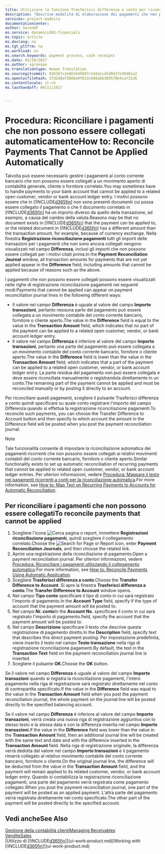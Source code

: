 ```yaml
---
title: Utilizzare la funzione Trasferisci differenza a conto per riconciliare i pagamenti | Documenti Microsoft
description: "Descrive modalità di elaborazione dei pagamenti che non possono essere collegati a un documento, ad esempio, quando un tasso di cambio comporta una differenza negli importi."
services: project-madeira
documentationcenter: 
author: SorenGP
ms.service: dynamics365-financials
ms.topic: article
ms.devlang: na
ms.tgt_pltfrm: na
ms.workload: na
ms.search.keywords: payment process, cash receipts
ms.date: 03/29/2017
ms.author: sgroespe
ms.translationtype: Human Translation
ms.sourcegitcommit: 81636fc2e661bd9b07c54da1cd5d0d27e30d01a2
ms.openlocfilehash: 37d2d8af5086a9f633cb90abb380578b4ca73136
ms.contentlocale: it-ch
ms.lasthandoff: 09/11/2017


---
```

# <a name="how-to-reconcile-payments-that-cannot-be-applied-automatically"></a><span data-ttu-id="62a6a-103">Procedura: Riconciliare i pagamenti che non possono essere collegati automaticamente</span><span class="sxs-lookup"><span data-stu-id="62a6a-103">How to: Reconcile Payments That Cannot be Applied Automatically</span></span>
<span data-ttu-id="62a6a-104">Talvolta può essere necessario gestire i pagamenti al conto corrente bancario che non possono essere collegati a un movimento aperto di contabilità generale, cliente o fornitore correlato.</span><span class="sxs-lookup"><span data-stu-id="62a6a-104">You may sometimes have to handle payments to your bank account that cannot be applied to a related open customer, vendor or bank account ledger entry.</span></span> <span data-ttu-id="62a6a-105">I motivi possono essere che in [!INCLUDE[d365fin](includes/d365fin_md.md)] non sono presenti documenti cui possa essere collegato il pagamento o che il documento correlato in [!INCLUDE[d365fin](includes/d365fin_md.md)] ha un importo diverso da quello della transazione, ad esempio, a causa del cambio della valuta.</span><span class="sxs-lookup"><span data-stu-id="62a6a-105">Reasons may be that no document exists in [!INCLUDE[d365fin](includes/d365fin_md.md)] that the payment can be applied to, or the related document in [!INCLUDE[d365fin](includes/d365fin_md.md)] has a different amount than the transaction amount, for example, because of currency exchange.</span></span> <span data-ttu-id="62a6a-106">Nella finestra **Registrazione riconciliazione pagamenti** tutti gli importi delle transazioni per i pagamenti che non sono ancora collegati vengono visualizzati nel campo **Differenza**, inclusi gli importi che non possono essere collegati per i motivi citati prima.</span><span class="sxs-lookup"><span data-stu-id="62a6a-106">In the **Payment Reconciliation Journal** window, all transaction amounts for payments that are not yet applied appear in the **Difference** field, including amounts that cannot be applied because of reasons such as the above.</span></span>

<span data-ttu-id="62a6a-107">I pagamenti che non possono essere collegati possono essere visualizzati nelle righe di registrazione riconciliazione pagamenti nei seguenti modi:</span><span class="sxs-lookup"><span data-stu-id="62a6a-107">Payments that cannot be applied can appear on payment reconciliation journal lines in the following different ways:</span></span>

* <span data-ttu-id="62a6a-108">Il valore nel campo **Differenza** è uguale al valore del campo **Importo transazioni**, pertanto nessuna parte del pagamento può essere collegata a un movimento contabile del conto corrente bancario, fornitore o cliente aperto.</span><span class="sxs-lookup"><span data-stu-id="62a6a-108">The value in the **Difference** field is equal to the value in the **Transaction Amount** field, which indicates that no part of the payment can be applied to a related open customer, vendor, or bank account ledger entry.</span></span>
* <span data-ttu-id="62a6a-109">Il valore nel campo **Differenza** è inferiore al valore del campo **Importo transazioni**, pertanto una parte del pagamento può essere collegata a un movimento contabile del conto corrente bancario, fornitore o cliente aperto.</span><span class="sxs-lookup"><span data-stu-id="62a6a-109">The value in the **Difference** field is lower than the value in the **Transaction Amount** field, which indicates that a part of the payment can be applied to a related open customer, vendor, or bank account ledger entry.</span></span> <span data-ttu-id="62a6a-110">La parte residua del pagamento non può essere collegata e deve essere riconciliata manualmente o registrandola direttamente in un conto.</span><span class="sxs-lookup"><span data-stu-id="62a6a-110">The remaining part of the payment cannot be applied and must be reconciled manually or by posting it directly to an account.</span></span>

<span data-ttu-id="62a6a-111">Per riconciliare questi pagamenti, scegliere il pulsante Trasferisci differenza a conto quindi specificare su quale conto registrare l'importo del campo Differenza quando si effettua la registrazione riconciliazione pagamenti.</span><span class="sxs-lookup"><span data-stu-id="62a6a-111">To reconcile such payments, you can choose the Transfer Difference to Account button and then specify to which account the amount in the Difference field will be posted when you post the payment reconciliation journal.</span></span>

> [!NOTE]  
>   <span data-ttu-id="62a6a-112">Tale funzionalità consente di impostare la riconciliazione automatica dei pagamenti ricorrenti che non possono essere collegati ai relativi movimenti contabili del conto corrente bancario, fornitore o cliente aperto.</span><span class="sxs-lookup"><span data-stu-id="62a6a-112">Similar functionality exists to set up automatic reconciliation of recurring payments that cannot be applied to related open customer, vendor, or bank account ledger entries.</span></span> <span data-ttu-id="62a6a-113">Per ulteriori informazioni, vedere [Procedura: Mappare il testo nei pagamenti ricorrenti a conti per la riconciliazione automatica](receivables-how-map-text-recurring-payments-accounts-auto-reconcilliation.md).</span><span class="sxs-lookup"><span data-stu-id="62a6a-113">For more information, see [How to: Map Text on Recurring Payments to Accounts for Automatic Reconciliation](receivables-how-map-text-recurring-payments-accounts-auto-reconcilliation.md).</span></span>

## <a name="to-reconcile-payments-that-cannot-be-applied"></a><span data-ttu-id="62a6a-114">Per riconciliare i pagamenti che non possono essere collegati</span><span class="sxs-lookup"><span data-stu-id="62a6a-114">To reconcile payments that cannot be applied</span></span>
1. <span data-ttu-id="62a6a-115">Scegliere l'icona ![Cerca pagina o report](media/ui-search/search_small.png "icona Cerca pagina o report"), immettere **Registrazioni riconciliazione pagamenti**, quindi scegliere il collegamento correlato.</span><span class="sxs-lookup"><span data-stu-id="62a6a-115">Choose the ![Search for Page or Report](media/ui-search/search_small.png "Search for Page or Report icon") icon, enter **Payment Reconciliation Journals**, and then choose the related link.</span></span>
2. <span data-ttu-id="62a6a-116">Aprire una registrazione della riconciliazione di pagamento.</span><span class="sxs-lookup"><span data-stu-id="62a6a-116">Open a payment reconciliation journal.</span></span> <span data-ttu-id="62a6a-117">Per ulteriori informazioni, vedere [Procedura: Riconciliare i pagamenti utilizzando il collegamento automatico](receivables-how-reconcile-payments-auto-application.md).</span><span class="sxs-lookup"><span data-stu-id="62a6a-117">For more information, see [How to: Reconcile Payments Using Automatic Application](receivables-how-reconcile-payments-auto-application.md).</span></span>
3. <span data-ttu-id="62a6a-118">Scegliere **Trasferisci differenza a conto**.</span><span class="sxs-lookup"><span data-stu-id="62a6a-118">Choose the **Transfer Difference to Account**.</span></span> <span data-ttu-id="62a6a-119">Si apre la finestra **Trasferisci differenza a conto**.</span><span class="sxs-lookup"><span data-stu-id="62a6a-119">The **Transfer Difference to Account** window opens.</span></span>
4. <span data-ttu-id="62a6a-120">Nel campo **Tipo conto** specificare il tipo di conto in cui sarà registrato l'importo di pagamento.</span><span class="sxs-lookup"><span data-stu-id="62a6a-120">In the **Account Type** field, specify if the type of account that the payment amount will be posted to.</span></span>
5. <span data-ttu-id="62a6a-121">Nel campo **Nr. conto**</span><span class="sxs-lookup"><span data-stu-id="62a6a-121">In the **Account No.**</span></span> <span data-ttu-id="62a6a-122">specificare il conto in cui sarà registrato l'importo di pagamento.</span><span class="sxs-lookup"><span data-stu-id="62a6a-122">field, specify the account that the payment amount will be posted to.</span></span>
6. <span data-ttu-id="62a6a-123">Nel campo **Descrizione** specificare il testo che descrive questa registrazione di pagamento diretto.</span><span class="sxs-lookup"><span data-stu-id="62a6a-123">In the **Description** field, specify text that describes this direct payment posting.</span></span> <span data-ttu-id="62a6a-124">Per impostazione predefinita, viene inserito il testo nel campo **Testo transazione** nella riga di registrazione riconciliazione pagamenti.</span><span class="sxs-lookup"><span data-stu-id="62a6a-124">By default, the text in the **Transaction Text** field on the payment reconciliation journal line is inserted.</span></span>
7. <span data-ttu-id="62a6a-125">Scegliere il pulsante **OK**.</span><span class="sxs-lookup"><span data-stu-id="62a6a-125">Choose the **OK** button.</span></span>

<span data-ttu-id="62a6a-126">Se il valore nel campo **Differenza** è uguale al valore del campo **Importo transazioni** quando si registra la riconciliazione pagamenti, l'intero pagamento nella riga di registrazione sarà registrato direttamente nel conto di contropartita specificato.</span><span class="sxs-lookup"><span data-stu-id="62a6a-126">If the value in the **Difference** field was equal to the value in the **Transaction Amount** field when you post the payment reconciliation journal, the whole payment on the journal line will be posted directly to the specified balancing account.</span></span>

<span data-ttu-id="62a6a-127">Se il valore nel campo **Differenza** è inferiore al valore del campo **Importo transazioni**, verrà creata una nuova riga di registrazione aggiuntiva con lo stesso testo e la stessa data e con la differenza inserita nel campo **Importo transazioni**.</span><span class="sxs-lookup"><span data-stu-id="62a6a-127">If the value in the **Difference** field was lower than the value in the **Transaction Amount** field, then an additional journal line will be created with the same text and date and with the difference inserted in the **Transaction Amount** field.</span></span> <span data-ttu-id="62a6a-128">Nella riga di registrazione originale, la differenza verrà dedotta dal valore nel campo **Importo transazioni** e il pagamento rimarrà collegato al relativo movimento contabile del conto corrente bancario, fornitore o cliente.</span><span class="sxs-lookup"><span data-stu-id="62a6a-128">On the original journal line, the difference will be deducted from the value in the **Transaction Amount** field, and the payment will remain applied to its related customer, vendor, or bank account ledger entry.</span></span> <span data-ttu-id="62a6a-129">Quando si contabilizza la registrazione riconciliazione pagamenti, una parte del pagamento verrà registrata come pagamento collegato.</span><span class="sxs-lookup"><span data-stu-id="62a6a-129">When you post the payment reconciliation journal, one part of the payment will be posted as an applied payment.</span></span> <span data-ttu-id="62a6a-130">L'altra parte del pagamento verrà registrata direttamente nel conto specificato.</span><span class="sxs-lookup"><span data-stu-id="62a6a-130">The other part of the payment will be posted directly to the specified account.</span></span>

## <a name="see-also"></a><span data-ttu-id="62a6a-131">Vedi anche</span><span class="sxs-lookup"><span data-stu-id="62a6a-131">See Also</span></span>
[<span data-ttu-id="62a6a-132">Gestione della contabilità clienti</span><span class="sxs-lookup"><span data-stu-id="62a6a-132">Managing Receivables</span></span>](receivables-manage-receivables.md)  
[<span data-ttu-id="62a6a-133">Vendite</span><span class="sxs-lookup"><span data-stu-id="62a6a-133">Sales</span></span>](sales-manage-sales.md)  
<span data-ttu-id="62a6a-134">[Utilizzo di [!INCLUDE[d365fin](includes/d365fin_md.md)]](ui-work-product.md)</span><span class="sxs-lookup"><span data-stu-id="62a6a-134">[Working with [!INCLUDE[d365fin](includes/d365fin_md.md)]](ui-work-product.md)</span></span>

